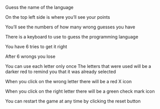Guess the name of the language 

On the top left side is where you’ll see your points 

You’ll see the numbers of how many wrong guesses you have 

There is a keyboard to use to guess the programming language 


You have 6 tries to get it right 

After 6 wrongs you lose 

You can use each letter only once
The letters that were used will be a darker red to remind you that it was already selected 

When you click on the wrong letter there will be a red X icon 

When you click on the right letter there will be a green check mark icon 

You can restart the game at any time by clicking the reset button

